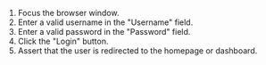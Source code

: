 1. Focus the browser window.
2. Enter a valid username in the "Username" field.
3. Enter a valid password in the "Password" field.
4. Click the "Login" button.
5. Assert that the user is redirected to the homepage or dashboard.